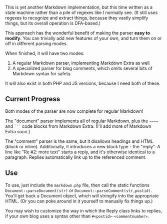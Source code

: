 This is yet another Markdown implementation,
but this time written as a state machine rather than a pile of regexes like I normally see.
(It still *uses* regexes to recognize and extract things, because they vastly simplify things,
but its overall operation is DFA-based.)

This approach has the wonderful benefit of making the parser **easy to modify**.
You can trivially add new features of your own,
and turn them on or off in different parsing modes.

When finished, it will have two modes:

1. A regular Markdown parser, implementing Markdown Extra as well
2. A specialized parser for blog comments, which omits several bits of Markdown syntax for safety.

It will also exist in both PHP and JS versions,
because I need both of these.

Current Progress
----------------

Both modes of the parser are now complete for regular Markdown!

The "document" parser implements all of regular Markdown,
plus the `~~~~` and <code>\`\`\`</code> code blocks from Markdown Extra.
(I'll add more of Markdown Extra soon.)

The "comment" parser is the same,
but it disallows headings and HTML (block or inline).
Additionally, it introduces a new block type - the "reply".
A line like "Re #2: more text" starts a reply,
and it's otherwise identical to a paragraph.
Replies automatically link up to the referenced comment.

Use
---

To use, just include the `markdown.php` file,
then call the static functions `Document::parseDocument(str)` or `Document::parseComment(str,postid)`.
You'll get back a Document object, which will stringify into the appropriate HTML.
(Or you can poke around in it yourself to manually fix things up.)

You may wish to customize the way in which the Reply class links to replies,
if your own blog uses a syntax other than `#<postid>-<commentnumber>`.
